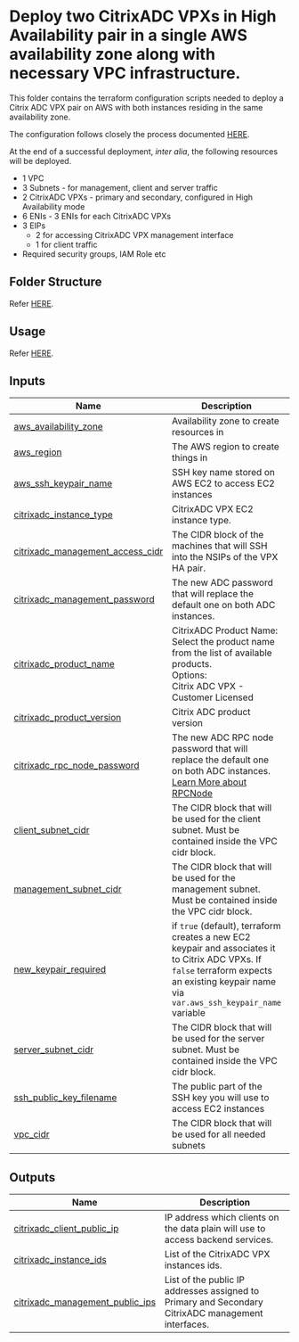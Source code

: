 # Deploy two CitrixADC VPXs in High Availability pair in a single AWS availability zone along with necessary VPC infrastructure.

This folder contains the terraform configuration scripts needed to deploy a Citrix ADC VPX pair on AWS with both instances residing in the same availability zone.

The configuration follows closely the process documented [HERE](https://docs.citrix.com/en-us/citrix-adc/current-release/deploying-vpx/deploy-aws/vpx-aws-ha.html).

At the end of a successful deployment, _inter alia_, the following resources will be deployed.
- 1 VPC
- 3 Subnets - for management, client and server traffic
- 2 CitrixADC VPXs - primary and secondary, configured in High Availability mode
- 6 ENIs - 3 ENIs for each CitrixADC VPXs
- 3 EIPs
  - 2 for accessing CitrixADC VPX management interface
  - 1 for client traffic
- Required security groups, IAM Role etc

## Folder Structure

Refer [HERE](../../../../assets/common_docs/folder_structure.md).

## Usage

Refer [HERE](../../../../assets/common_docs/terraform_usage.md).

## Inputs

| Name | Description | Type | Default | Required |
|------|-------------|------|---------|:--------:|
| <a name="input_aws_availability_zone"></a> [aws\_availability\_zone](#input\_aws\_availability\_zone) | Availability zone to create resources in | `string` | n/a | yes |
| <a name="input_aws_region"></a> [aws\_region](#input\_aws\_region) | The AWS region to create things in | `string` | n/a | yes |
| <a name="input_aws_ssh_keypair_name"></a> [aws\_ssh\_keypair\_name](#input\_aws\_ssh\_keypair\_name) | SSH key name stored on AWS EC2 to access EC2 instances | `string` | n/a | yes |
| <a name="input_citrixadc_instance_type"></a> [citrixadc\_instance\_type](#input\_citrixadc\_instance\_type) | CitrixADC VPX EC2 instance type. | `string` | `"m5.xlarge"` | no |
| <a name="input_citrixadc_management_access_cidr"></a> [citrixadc\_management\_access\_cidr](#input\_citrixadc\_management\_access\_cidr) | The CIDR block of the machines that will SSH into the NSIPs of the VPX HA pair. | `string` | n/a | yes |
| <a name="input_citrixadc_management_password"></a> [citrixadc\_management\_password](#input\_citrixadc\_management\_password) | The new ADC password that will replace the default one on both ADC instances. | `string` | n/a | yes |
| <a name="input_citrixadc_product_name"></a> [citrixadc\_product\_name](#input\_citrixadc\_product\_name) | CitrixADC Product Name: Select the product name from the list of available products.<br>  Options:<br>    Citrix ADC VPX - Customer Licensed | `string` | `"Citrix ADC VPX - Customer Licensed"` | no |
| <a name="input_citrixadc_product_version"></a> [citrixadc\_product\_version](#input\_citrixadc\_product\_version) | Citrix ADC product version | `string` | `"13.1"` | no |
| <a name="input_citrixadc_rpc_node_password"></a> [citrixadc\_rpc\_node\_password](#input\_citrixadc\_rpc\_node\_password) | The new ADC RPC node password that will replace the default one on both ADC instances. [Learn More about RPCNode](https://docs.citrix.com/en-us/citrix-adc/current-release/getting-started-with-citrix-adc/change-rpc-node-password.html) | `string` | n/a | yes |
| <a name="input_client_subnet_cidr"></a> [client\_subnet\_cidr](#input\_client\_subnet\_cidr) | The CIDR block that will be used for the client subnet. Must be contained inside the VPC cidr block. | `string` | n/a | yes |
| <a name="input_management_subnet_cidr"></a> [management\_subnet\_cidr](#input\_management\_subnet\_cidr) | The CIDR block that will be used for the management subnet. Must be contained inside the VPC cidr block. | `string` | n/a | yes |
| <a name="input_new_keypair_required"></a> [new\_keypair\_required](#input\_new\_keypair\_required) | if `true` (default), terraform creates a new EC2 keypair and associates it to Citrix ADC VPXs. If `false` terraform expects an existing keypair name via `var.aws_ssh_keypair_name` variable | `bool` | `true` | no |
| <a name="input_server_subnet_cidr"></a> [server\_subnet\_cidr](#input\_server\_subnet\_cidr) | The CIDR block that will be used for the server subnet. Must be contained inside the VPC cidr block. | `string` | n/a | yes |
| <a name="input_ssh_public_key_filename"></a> [ssh\_public\_key\_filename](#input\_ssh\_public\_key\_filename) | The public part of the SSH key you will use to access EC2 instances | `string` | n/a | yes |
| <a name="input_vpc_cidr"></a> [vpc\_cidr](#input\_vpc\_cidr) | The CIDR block that will be used for all needed subnets | `string` | n/a | yes |

## Outputs

| Name | Description |
|------|-------------|
| <a name="output_citrixadc_client_public_ip"></a> [citrixadc\_client\_public\_ip](#output\_citrixadc\_client\_public\_ip) | IP address which clients on the data plain will use to access backend services. |
| <a name="output_citrixadc_instance_ids"></a> [citrixadc\_instance\_ids](#output\_citrixadc\_instance\_ids) | List of the CitrixADC VPX instances ids. |
| <a name="output_citrixadc_management_public_ips"></a> [citrixadc\_management\_public\_ips](#output\_citrixadc\_management\_public\_ips) | List of the public IP addresses assigned to Primary and Secondary CitrixADC management interfaces. |